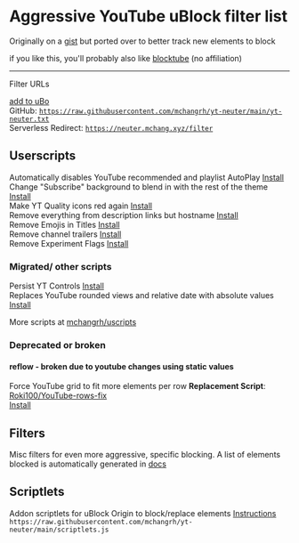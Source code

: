 # Aggressive YouTube uBlock filter list

Originally on a [gist](https://gist.github.com/mchangrh/a51e72bb36a492bfda37a6a9fa537f22) but ported over to better track new elements to block

if you like this, you'll probably also like [blocktube](https://github.com/amitbl/blocktube) (no affiliation)

-----

Filter URLs

[add to uBo](https://subscribe.adblockplus.org/?location=https://neuter.mchang.xyz/filter&title=YouTube%20Neuter)  
GitHub: [`https://raw.githubusercontent.com/mchangrh/yt-neuter/main/yt-neuter.txt`](https://raw.githubusercontent.com/mchangrh/yt-neuter/main/yt-neuter.txt)  
Serverless Redirect: [`https://neuter.mchang.xyz/filter`](https://neuter.mchang.xyz/filter)

## Userscripts
Automatically disables YouTube recommended and playlist AutoPlay [Install](https://neuter.mchang.xyz/script/yt-no-autoplay.user.js)  
Change "Subscribe" background to blend in with the rest of the theme [Install](https://neuter.mchang.xyz/script/mute-subscribe.user.js)  
Make YT Quality icons red again [Install](https://neuter.mchang.xyz/script/old-red-quality.user.js)  
Remove everything from description links but hostname [Install](https://neuter.mchang.xyz/script/no-link-path)  
Remove Emojis in Titles [Install](https://neuter.mchang.xyz/script/no-emoji)  
Remove channel trailers [Install](https://neuter.mchang.xyz/script/no-trailer)  
Remove Experiment Flags [Install](https://neuter.mchang.xyz/script/flag-remover)  

### Migrated/ other scripts
Persist YT Controls [Install](https://uscript.mchang.xyz/yt/yt-persist-ctrl.user.js)  
Replaces YouTube rounded views and relative date with absolute values [Install](https://uscript.mchang.xyz/yt/yt-absview-date.user.js)  

More scripts at [mchangrh/uscripts](https://github.com/mchangrh/uscripts/tree/main/yt)
### Deprecated or broken

#### reflow - broken due to youtube changes using static values
Force YouTube grid to fit more elements per row 
**Replacement Script**: [Roki100/YouTube-rows-fix](https://github.com/Roki100/YouTube-rows-fix)  
[Install](https://neuter.mchang.xyz/script/reflow.user.js)  

## Filters
Misc filters for even more aggressive, specific blocking. A list of elements blocked is automatically generated in [docs](./docs)

## Scriptlets
Addon scriptlets for uBlock Origin to block/replace elements 
[Instructions](https://github.com/gorhill/uBlock/wiki/Advanced-settings#userresourceslocation)  
`https://raw.githubusercontent.com/mchangrh/yt-neuter/main/scriptlets.js`